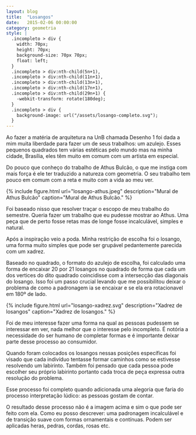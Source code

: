 ```yaml
---
layout: blog
title:  "Losangos"
date:   2015-02-06 00:00:00
category: geometria
style: |
  .incompleto > div {
    width: 70px;
    height: 70px;
    background-size: 70px 70px;
    float: left;
  }
  .incompleto > div:nth-child(5n+1),
  .incompleto > div:nth-child(11n+1),
  .incompleto > div:nth-child(13n+1),
  .incompleto > div:nth-child(17n+1),
  .incompleto > div:nth-child(29n+1) {
    -webkit-transform: rotate(180deg);
  }
  .incompleto > div {
    background-image: url("/assets/losango-completo.svg");
  }
---
```


Ao fazer a matéria de arquitetura na UnB chamada Desenho 1 foi dada a mim muita liberdade para fazer um de seus trabalhos: um azulejo.
Esses pequenos quadrados tem várias estéticas pelo mundo mas na minha cidade, Brasília, eles têm muito em comum com um artista em especial.

Do pouco que conheço do trabalho de Athus Bulcão, o que me instiga com mais força é ele ter traduzido a natureza com geometria.
O seu trabalho tem pouco em comum com a reta e muito com a vida ao meu ver.

{% include figure.html url="losango-athus.jpeg" description="Mural de Athus Bulcão" caption="Mural de Athus Bulcão." %}

Foi baseado nisso que resolver traçar o escopo de meu trabalho do semestre.
Queria fazer um trabalho que eu pudesse mostrar ao Athus.
Uma peça que de perto fosse retas mas de longe fosse incalculável, simples e natural.

Após a inspiração veio a poda.
Minha restrição de escolha foi o losango, uma forma muito simples que pode ser grupável pedantemente parecida com um xadrez.

Baseado no quadrado, o formato do azulejo de escolha, foi calculado uma forma de encaixar 20 por 21 losangos no quadrado de forma que cada um dos vertices do dito quadrado coincidisse com a intersecção das diagonais do losango.
Isso foi um passo crucial levando que me possibilitou deixar o problema de como a padronagem ia se encaixar e se ela era rotacionavel em 180º de lado.

{% include figure.html url="losango-xadrez.svg" description="Xadrez de losangos" caption="Xadrez de losangos." %}

Foi de meu interesse fazer uma forma na qual as pessoas pudessem se interessar em ver, nada melhor que o interesse pelo incompleto.
É notória a necessidade do ser humano de completar formas e é importante deixar parte desse processo ao consumidor.

Quando foram colocados os losangos nessas posições específicas foi visado que cada indivíduo tentasse formar caminhos como se estivesse resolvendo um labirinto.
Também foi pensado que cada pessoa pode escolher seu próprio labirinto portanto cada troca de peça expressa outra resolução do problema.

Esse processo foi completo quando adicionada uma alegoria que faria do processo interpretação lúdico: as pessoas gostam de contar.

<script src="https://code.jquery.com/jquery-2.2.0.min.js"></script>
<script>
  $(document).ready(function($) {
    for (var i = 0; i <= 48; i++) {
      $(".incompleto").append("<div></div>");
    }
  });
</script>

<div class="incompleto"></div>
<div class="clear"></div>

O resultado desse processo não é a imagem acima e sim o que pode ser feito com ela.
Como eu posso descrever: uma padronagem incalculável e de transição suave com formas ornamentais e contínuas.
Podem ser aplicadas heras, pedras, cordas, rosas etc.
